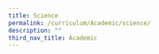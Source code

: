 ```yaml
---
title: Science
permalink: /curriculum/Academic/science/
description: ""
third_nav_title: Academic
---
```

